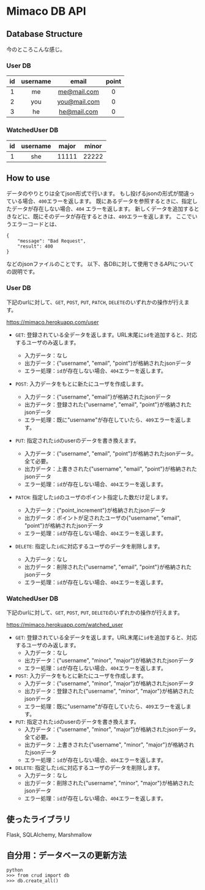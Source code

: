 # Mimaco DB API
## Database Structure
今のところこんな感じ。

### User DB
| id | username | email | point|
|:---:|:---:|:---:|:---:|
| 1 | me | me@mail.com | 0 |
| 2 | you | you@mail.com | 0 |
| 3 | he | he@mail.com | 0 |


### WatchedUser DB
| id | username | major | minor|
|:---:|:---:|:---:|:---:|
| 1 | she | 11111 | 22222 |


## How to use
データのやりとりは全てjson形式で行います。
もし投げるjsonの形式が間違っている場合、`400`エラーを返します。
既にあるデータを参照するときに、指定したデータが存在しない場合、`404` エラーを返します。
新しくデータを追加するときなどに、既にそのデータが存在するときは、`409`エラーを返します。
ここでいうエラーコードとは、
```
{
    "message": "Bad Request",
    "result": 400
}
```
などのjsonファイルのことです。
以下、各DBに対して使用できるAPIについての説明です。

### User DB
下記のurlに対して、`GET`, `POST`, `PUT`, `PATCH`, `DELETE`のいずれかの操作が行えます。

https://mimaco.herokuapp.com/user

* `GET`: 登録されている全データを返します。URL末尾に`id`を追加すると、対応するユーザのみ返します。
  * 入力データ：なし
  * 出力データ：{"username", "email", "point"}が格納されたjsonデータ
  * エラー処理：`id`が存在しない場合、`404`エラーを返します。
* `POST`: 入力データをもとに新たにユーザを作成します。
  * 入力データ：{"username", "email"}が格納されたjsonデータ
  * 出力データ：登録された{"username", "email", "point"}が格納されたjsonデータ
  * エラー処理：既に"username"が存在していたら、`409`エラーを返します。
* `PUT`: 指定された`id`のuserのデータを書き換えます。
  * 入力データ：{"username", "email", "point"}が格納されたjsonデータ。全て必要。
  * 出力データ：上書きされた{"username", "email", "point"}が格納されたjsonデータ
  * エラー処理：`id`が存在しない場合、`404`エラーを返します。
* `PATCH`: 指定した`id`のユーザのポイント指定した数だけ足します。
  * 入力データ：{"point_increment"}が格納されたjsonデータ
  * 出力データ：ポイントが足されたユーザの{"username", "email", "point"}が格納されたjsonデータ
  * エラー処理：`id`が存在しない場合、`404`エラーを返します。

* `DELETE`: 指定した`id`に対応するユーザのデータを削除します。
  * 入力データ：なし
  * 出力データ：削除された{"username", "email", "point"}が格納されたjsonデータ
  * エラー処理：`id`が存在しない場合、`404`エラーを返します。


### WatchedUser DB
下記のurlに対して、`GET`, `POST`, `PUT`, `DELETE`のいずれかの操作が行えます。

https://mimaco.herokuapp.com/watched_user

* `GET`: 登録されている全データを返します。URL末尾に`id`を追加すると、対応するユーザのみ返します。
  * 入力データ：なし
  * 出力データ：{"username", "minor", "major"}が格納されたjsonデータ
  * エラー処理：`id`が存在しない場合、`404`エラーを返します。
* `POST`: 入力データをもとに新たにユーザを作成します。
  * 入力データ：{"username", "minor", "major"}が格納されたjsonデータ
  * 出力データ：登録された{"username", "minor", "major"}が格納されたjsonデータ
  * エラー処理：既に"username"が存在していたら、`409`エラーを返します。
* `PUT`: 指定された`id`のuserのデータを書き換えます。
  * 入力データ：{"username", "minor", "major"}が格納されたjsonデータ。全て必要。
  * 出力データ：上書きされた{"username", "minor", "major"}が格納されたjsonデータ
  * エラー処理：`id`が存在しない場合、`404`エラーを返します。
* `DELETE`: 指定した`id`に対応するユーザのデータを削除します。
  * 入力データ：なし
  * 出力データ：削除された{"username", "minor", "major"}が格納されたjsonデータ
  * エラー処理：`id`が存在しない場合、`404`エラーを返します。


## 使ったライブラリ
Flask, SQLAlchemy, Marshmallow


## 自分用：データベースの更新方法
    python
    >>> from crud import db
    >>> db.create_all()
